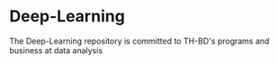 # Deep-Learning
The Deep-Learning repository is committed to TH-BD's programs and business at data analysis
